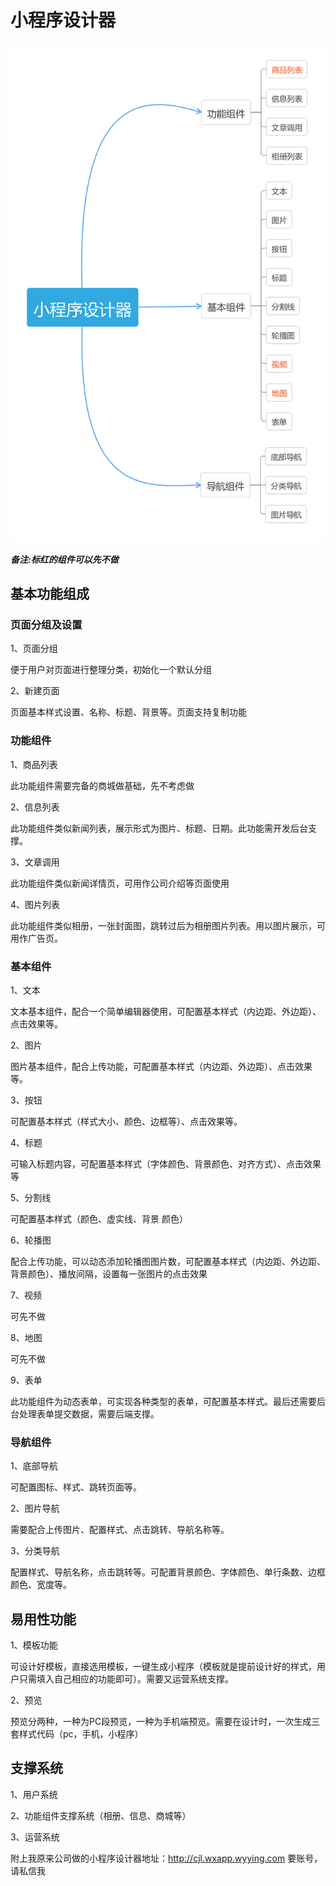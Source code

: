 # 小程序设计器

![小程序设计器](小程序设计器.png)

***备注:标红的组件可以先不做***

## 基本功能组成

### 页面分组及设置

1、页面分组

便于用户对页面进行整理分类，初始化一个默认分组

2、新建页面

页面基本样式设置、名称、标题、背景等。页面支持复制功能

### 功能组件

1、商品列表

此功能组件需要完备的商城做基础，先不考虑做

2、信息列表

此功能组件类似新闻列表，展示形式为图片、标题、日期。此功能需开发后台支撑。

3、文章调用

此功能组件类似新闻详情页，可用作公司介绍等页面使用

4、图片列表

此功能组件类似相册，一张封面图，跳转过后为相册图片列表。用以图片展示，可用作广告页。

### 基本组件

1、文本

文本基本组件，配合一个简单编辑器使用，可配置基本样式（内边距、外边距）、点击效果等。

2、图片

图片基本组件，配合上传功能，可配置基本样式（内边距、外边距）、点击效果等。

3、按钮

可配置基本样式（样式大小、颜色、边框等）、点击效果等。

4、标题

可输入标题内容，可配置基本样式（字体颜色、背景颜色、对齐方式）、点击效果等

5、分割线

可配置基本样式（颜色、虚实线、背景 颜色）

6、轮播图

配合上传功能，可以动态添加轮播图图片数，可配置基本样式（内边距、外边距、背景颜色）、播放间隔，设置每一张图片的点击效果

7、视频

可先不做

8、地图

可先不做

9、表单

此功能组件为动态表单，可实现各种类型的表单，可配置基本样式。最后还需要后台处理表单提交数据，需要后端支撑。

### 导航组件

1、底部导航

可配置图标、样式、跳转页面等。

2、图片导航

需要配合上传图片、配置样式、点击跳转、导航名称等。

3、分类导航

配置样式、导航名称，点击跳转等。可配置背景颜色、字体颜色、单行条数、边框颜色、宽度等。

## 易用性功能

1、模板功能

可设计好模板，直接选用模板，一键生成小程序（模板就是提前设计好的样式，用户只需填入自己相应的功能即可）。需要又运营系统支撑。

2、预览

预览分两种，一种为PC段预览，一种为手机端预览。需要在设计时，一次生成三套样式代码（pc，手机，小程序）

## 支撑系统

1、用户系统

2、功能组件支撑系统（相册、信息、商城等）

3、运营系统

附上我原来公司做的小程序设计器地址：http://cjl.wxapp.wyying.com
要账号，请私信我
